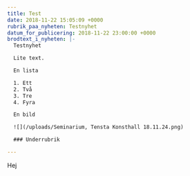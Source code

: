 ```yaml
---
title: Test
date: 2018-11-22 15:05:09 +0000
rubrik_paa_nyheten: Testnyhet
datum_for_publicering: 2018-11-22 23:00:00 +0000
brodtext_i_nyheten: |-
  Testnyhet

  Lite text.

  En lista

  1. Ett
  2. Två
  3. Tre
  4. Fyra

  En bild

  ![](/uploads/Seminarium, Tensta Konsthall 18.11.24.png)

  ### Underrubrik

---
```

Hej